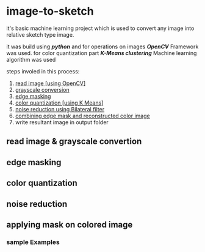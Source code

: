 # image-to-sketch
it's basic machine learning project which is used to convert any image into relative sketch type image.

it was build using ___python___ and for operations on images ___OpenCV___ Framework was used. for color quantization part ___K-Means clustering___ Machine learning algorithm was used

steps involed in this process:
1. [read image [using OpenCV]](#read-image-&-grayscale-convertion)
2. [grayscale conversion](#read-image-&-grayscale-convertion)
3. [edge masking](#color-quantization)
4. [color quantization [using K Means]](#edge-masking)
5. [noise reduction using Bilateral filter](#noise-reduction)
6. [combining edge mask and reconstructed color image](#applying-mask-on-colored-image)
7. write resultant image in output folder

## read image & grayscale convertion 

## edge masking

## color quantization 

## noise reduction 

## applying mask on colored image

### sample Examples  
